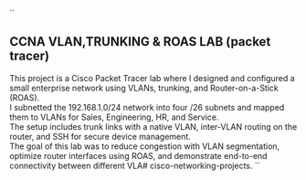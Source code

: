 ``
## CCNA VLAN,TRUNKING & ROAS LAB (packet tracer)
This project is a Cisco Packet Tracer lab where I designed and configured a small enterprise network using VLANs, trunking, and Router-on-a-Stick (ROAS).  
I subnetted the 192.168.1.0/24 network into four /26 subnets and mapped them to VLANs for Sales, Engineering, HR, and Service.  
The setup includes trunk links with a native VLAN, inter-VLAN routing on the router, and SSH for secure device management.  
The goal of this lab was to reduce congestion with VLAN segmentation, optimize router interfaces using ROAS, and demonstrate end-to-end connectivity between different VLA# cisco-networking-projects.
``


